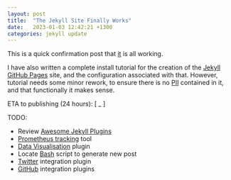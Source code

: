 ```yaml
---
layout: post
title:  "The Jekyll Site Finally Works"
date:   2023-01-03 12:42:21 +1300
categories: jekyll update
---
```

This is a quick confirmation post that [it] is all working.

I have also written a complete install tutorial for the creation of the [Jekyll GitHub Pages] site, and the configuration associated with that. However, tutorial needs some minor rework, to ensure there is no [PII] contained in it, and that functionally it makes sense.

ETA to publishing (24 hours): [ _ ]




TODO:
  - Review [Awesome Jekyll Plugins]
  - [Prometheus tracking] tool
  - [Data Visualisation] plugin
  - Locate [Bash] script to generate new post
  - [Twitter] integration plugin
  - [GitHub] integration plugins

[it]: https://pages.github.com/
[Jekyll GitHub Pages]: https://docs.github.com/en/pages/setting-up-a-github-pages-site-with-jekyll
[PII]: https://en.wikipedia.org/wiki/Personal_data
[Awesome Jekyll Plugins]: https://github.com/planetjekyll/awesome-jekyll-plugins
[Prometheus tracking]: https://en.wikipedia.org/wiki/Prometheus_(software)
[Data Visualisation]: https://en.wikipedia.org/wiki/Data_and_information_visualization
[Bash]: https://www.gnu.org/software/bash/
[Twitter]: https://twitter.com/datakumquat
[GitHub]: https://github.com/datakumquat
